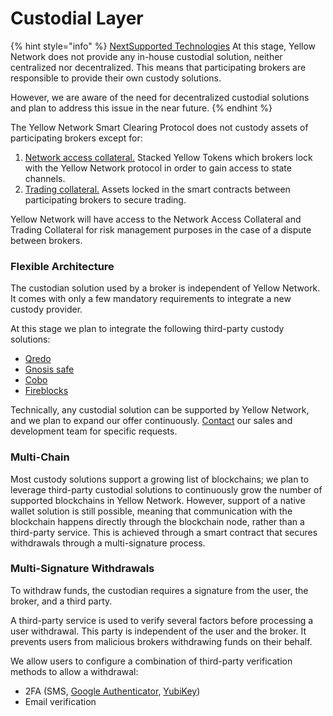 # Custodial Layer

{% hint style="info" %}
[NextSupported Technologies](https://app.gitbook.com/o/QctDSNMsySynj5wfSI1z/s/XSYwcbHANS5peGYWN1S6/~/changes/29zaX9vxbByRsicxZH9K/yellow-network/architecture-and-design/supported-technologies) At this stage, Yellow Network does not provide any in-house custodial solution, neither centralized nor decentralized. This means that participating brokers are responsible to provide their own custody solutions.

However, we are aware of the need for decentralized custodial solutions and plan to address this issue in the near future.&#x20;
{% endhint %}

The Yellow Network Smart Clearing Protocol does not custody assets of participating brokers except for:

1. [Network access collateral.](smart-clearing-protocol.md#network-access-collateral) Stacked Yellow Tokens which brokers lock with the Yellow Network protocol in order to gain access to state channels.
2. [Trading collateral.](smart-clearing-protocol.md#trading-collateral) Assets locked in the smart contracts between participating brokers to secure trading.

Yellow Network will have access to the Network Access Collateral and Trading Collateral for risk management purposes in the case of a dispute between brokers.&#x20;

### Flexible Architecture

The custodian solution used by a broker is independent of Yellow Network. It comes with only a few mandatory requirements to integrate a new custody provider.

At this stage we plan to integrate the following third-party custody solutions:

* [Qredo](https://www.qredo.com/)
* [Gnosis safe](https://gnosis-safe.io/)
* [Cobo](https://cobo.com/)
* [Fireblocks](https://www.fireblocks.com/)

Technically, any custodial solution can be supported by Yellow Network, and we plan to expand our offer continuously. [Contact](broken-reference) our sales and development team for specific requests.&#x20;

### Multi-Chain

Most custody solutions support a growing list of blockchains; we plan to leverage third-party custodial solutions to continuously grow the number of supported blockchains in Yellow Network. However, support of a native wallet solution is still possible, meaning that communication with the blockchain happens directly through the blockchain node, rather than a third-party service. This is achieved through a smart contract that secures withdrawals through a multi-signature process.

### Multi-Signature Withdrawals

To withdraw funds, the custodian requires a signature from the user, the broker, and a third party.

A third-party service is used to verify several factors before processing a user withdrawal. This party is independent of the user and the broker. It prevents users from malicious brokers withdrawing funds on their behalf.

We allow users to configure a combination of third-party verification methods to allow a withdrawal:

* 2FA (SMS, [Google Authenticator](https://play.google.com/store/apps/details?id=com.google.android.apps.authenticator2\&hl=en\&gl=US), [YubiKey](https://www.yubico.com/products/yubikey-5-overview/))
* Email verification

